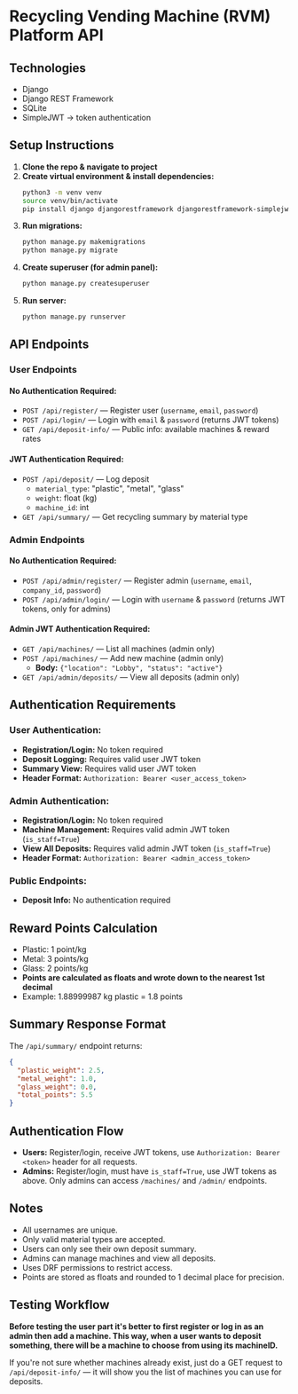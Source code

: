 # Recycling Vending Machine (RVM) Platform API

## Technologies
- Django
- Django REST Framework
- SQLite 
- SimpleJWT -> token authentication

## Setup Instructions

1. **Clone the repo & navigate to project**
2. **Create virtual environment & install dependencies:**
   ```bash
   python3 -m venv venv
   source venv/bin/activate
   pip install django djangorestframework djangorestframework-simplejwt
   ```
3. **Run migrations:**
   ```bash
   python manage.py makemigrations
   python manage.py migrate
   ```
4. **Create superuser (for admin panel):**
   ```bash
   python manage.py createsuperuser
   ```
5. **Run server:**
   ```bash
   python manage.py runserver
   ```

## API Endpoints

### User Endpoints

#### **No Authentication Required:**
- `POST /api/register/` — Register user (`username`, `email`, `password`)
- `POST /api/login/` — Login with `email` & `password` (returns JWT tokens)
- `GET /api/deposit-info/` — Public info: available machines & reward rates

#### **JWT Authentication Required:**
- `POST /api/deposit/` — Log deposit
  - `material_type`: "plastic", "metal", "glass"
  - `weight`: float (kg)
  - `machine_id`: int
- `GET /api/summary/` — Get recycling summary by material type

### Admin Endpoints

#### **No Authentication Required:**
- `POST /api/admin/register/` — Register admin (`username`, `email`, `company_id`, `password`)
- `POST /api/admin/login/` — Login with `username` & `password` (returns JWT tokens, only for admins)

#### **Admin JWT Authentication Required:**
- `GET /api/machines/` — List all machines (admin only)
- `POST /api/machines/` — Add new machine (admin only)
  - **Body:** `{"location": "Lobby", "status": "active"}`
- `GET /api/admin/deposits/` — View all deposits (admin only)

## Authentication Requirements

### **User Authentication:**
- **Registration/Login:** No token required
- **Deposit Logging:** Requires valid user JWT token
- **Summary View:** Requires valid user JWT token
- **Header Format:** `Authorization: Bearer <user_access_token>`

### **Admin Authentication:**
- **Registration/Login:** No token required
- **Machine Management:** Requires valid admin JWT token (`is_staff=True`)
- **View All Deposits:** Requires valid admin JWT token (`is_staff=True`)
- **Header Format:** `Authorization: Bearer <admin_access_token>`

### **Public Endpoints:**
- **Deposit Info:** No authentication required

## Reward Points Calculation
- Plastic: 1 point/kg
- Metal: 3 points/kg
- Glass: 2 points/kg
- **Points are calculated as floats and wrote down to the nearest 1st decimal**
- Example: 1.88999987 kg plastic = 1.8 points

## Summary Response Format
The `/api/summary/` endpoint returns:
```json
{
  "plastic_weight": 2.5,
  "metal_weight": 1.0,
  "glass_weight": 0.0,
  "total_points": 5.5
}
```

## Authentication Flow
- **Users:** Register/login, receive JWT tokens, use `Authorization: Bearer <token>` header for all requests.
- **Admins:** Register/login, must have `is_staff=True`, use JWT tokens as above. Only admins can access `/machines/` and `/admin/` endpoints.

## Notes
- All usernames are unique.
- Only valid material types are accepted.
- Users can only see their own deposit summary.
- Admins can manage machines and view all deposits.
- Uses DRF permissions to restrict access.
- Points are stored as floats and rounded to 1 decimal place for precision.

## Testing Workflow
**Before testing the user part it's better to first register or log in as an admin then add a machine. This way, when a user wants to deposit something, there will be a machine to choose from using its machineID.**

If you're not sure whether machines already exist, just do a GET request to `/api/deposit-info/` — it will show you the list of machines you can use for deposits. 
